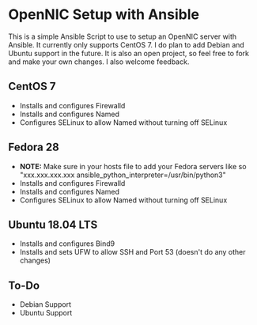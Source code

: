 # OpenNIC Setup with Ansible
This is a simple Ansible Script to use to setup an OpenNIC server with Ansible. It
currently only supports CentOS 7. I do plan to add Debian and Ubuntu support in the
future. It is also an open project, so feel free to fork and make your own changes.
I also welcome feedback.

## CentOS 7
* Installs and configures Firewalld
* Installs and configures Named
* Configures SELinux to allow Named without turning off SELinux

## Fedora 28
* **NOTE:** Make sure in your hosts file to add your Fedora servers like so "xxx.xxx.xxx.xxx ansible_python_interpreter=/usr/bin/python3"
* Installs and configures Firewalld
* Installs and configures Named
* Configures SELinux to allow Named without turning off SELinux

## Ubuntu 18.04 LTS
* Installs and configures Bind9
* Installs and sets UFW to allow SSH and Port 53 (doesn't do any other changes)

## To-Do
* Debian Support
* Ubuntu Support